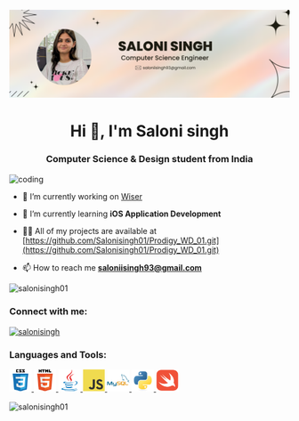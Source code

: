 ![logo](https://github.com/Salonisingh01/Salonisingh01/blob/main/SALONI%20SINGH.png)

<h1 align="center">Hi 👋, I'm Saloni singh</h1>
<h3 align="center"> Computer Science & Design student from India</h3>

<img align= "center" alt="coding" width="400" src="https://cdn.dribbble.com/users/4055494/screenshots/15215756/media/d2b66c4ca0192aa26d103448b3d1518b.gif">

- 🔭 I’m currently working on [Wiser](https://github.com/Salonisingh01/Wiser.git)

- 🌱 I’m currently learning **iOS Application Development**

- 👨‍💻 All of my projects are available at [https://github.com/Salonisingh01/Prodigy_WD_01.git](https://github.com/Salonisingh01/Prodigy_WD_01.git)

- 📫 How to reach me **saloniisingh93@gmail.com**

<p align="left"> <img src="https://komarev.com/ghpvc/?username=salonisingh01&label=Profile%20views&color=0e75b6&style=flat" alt="salonisingh01" /> </p>


<h3 align="left">Connect with me:</h3>
<p align="left">
<a href="https://linkedin.com/in/salonisingh" target="blank"><img align="center" src="https://raw.githubusercontent.com/rahuldkjain/github-profile-readme-generator/master/src/images/icons/Social/linked-in-alt.svg" alt="salonisingh" height="30" width="40" /></a>
</p>

<h3 align="left">Languages and Tools:</h3>
<p align="left"> <a href="https://www.w3schools.com/css/" target="_blank" rel="noreferrer"> <img src="https://raw.githubusercontent.com/devicons/devicon/master/icons/css3/css3-original-wordmark.svg" alt="css3" width="40" height="40"/> </a> <a href="https://www.w3.org/html/" target="_blank" rel="noreferrer"> <img src="https://raw.githubusercontent.com/devicons/devicon/master/icons/html5/html5-original-wordmark.svg" alt="html5" width="40" height="40"/> </a> <a href="https://www.java.com" target="_blank" rel="noreferrer"> <img src="https://raw.githubusercontent.com/devicons/devicon/master/icons/java/java-original.svg" alt="java" width="40" height="40"/> </a> <a href="https://developer.mozilla.org/en-US/docs/Web/JavaScript" target="_blank" rel="noreferrer"> <img src="https://raw.githubusercontent.com/devicons/devicon/master/icons/javascript/javascript-original.svg" alt="javascript" width="40" height="40"/> </a> <a href="https://www.mysql.com/" target="_blank" rel="noreferrer"> <img src="https://raw.githubusercontent.com/devicons/devicon/master/icons/mysql/mysql-original-wordmark.svg" alt="mysql" width="40" height="40"/> </a> <a href="https://www.python.org" target="_blank" rel="noreferrer"> <img src="https://raw.githubusercontent.com/devicons/devicon/master/icons/python/python-original.svg" alt="python" width="40" height="40"/> </a> <a href="https://developer.apple.com/swift/" target="_blank" rel="noreferrer"> <img src="https://raw.githubusercontent.com/devicons/devicon/master/icons/swift/swift-original.svg" alt="swift" width="40" height="40"/> </a> </p>

<p><img align="center" src="https://github-readme-stats.vercel.app/api/top-langs?username=salonisingh01&show_icons=true&locale=en&layout=compact" alt="salonisingh01" /></p>

